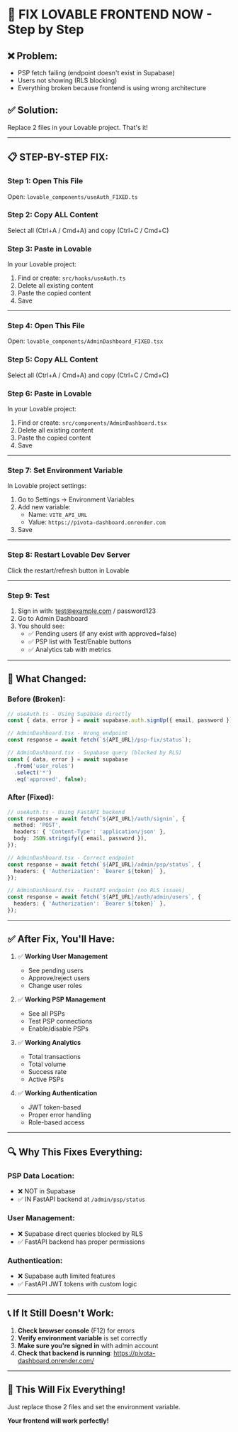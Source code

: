 # 🚨 FIX LOVABLE FRONTEND NOW - Step by Step

## ❌ **Problem:**
- PSP fetch failing (endpoint doesn't exist in Supabase)
- Users not showing (RLS blocking)
- Everything broken because frontend is using wrong architecture

## ✅ **Solution:**
Replace 2 files in your Lovable project. That's it!

---

## 📋 **STEP-BY-STEP FIX:**

### **Step 1: Open This File**
Open: `lovable_components/useAuth_FIXED.ts`

### **Step 2: Copy ALL Content**
Select all (Ctrl+A / Cmd+A) and copy (Ctrl+C / Cmd+C)

### **Step 3: Paste in Lovable**
In your Lovable project:
1. Find or create: `src/hooks/useAuth.ts`
2. Delete all existing content
3. Paste the copied content
4. Save

---

### **Step 4: Open This File**
Open: `lovable_components/AdminDashboard_FIXED.tsx`

### **Step 5: Copy ALL Content**
Select all (Ctrl+A / Cmd+A) and copy (Ctrl+C / Cmd+C)

### **Step 6: Paste in Lovable**
In your Lovable project:
1. Find or create: `src/components/AdminDashboard.tsx`
2. Delete all existing content
3. Paste the copied content
4. Save

---

### **Step 7: Set Environment Variable**
In Lovable project settings:
1. Go to Settings → Environment Variables
2. Add new variable:
   - Name: `VITE_API_URL`
   - Value: `https://pivota-dashboard.onrender.com`
3. Save

---

### **Step 8: Restart Lovable Dev Server**
Click the restart/refresh button in Lovable

---

### **Step 9: Test**
1. Sign in with: test@example.com / password123
2. Go to Admin Dashboard
3. You should see:
   - ✅ Pending users (if any exist with approved=false)
   - ✅ PSP list with Test/Enable buttons
   - ✅ Analytics tab with metrics

---

## 🎯 **What Changed:**

### **Before (Broken):**
```typescript
// useAuth.ts - Using Supabase directly
const { data, error } = await supabase.auth.signUp({ email, password });

// AdminDashboard.tsx - Wrong endpoint
const response = await fetch(`${API_URL}/psp-fix/status`);

// AdminDashboard.tsx - Supabase query (blocked by RLS)
const { data, error } = await supabase
  .from('user_roles')
  .select('*')
  .eq('approved', false);
```

### **After (Fixed):**
```typescript
// useAuth.ts - Using FastAPI backend
const response = await fetch(`${API_URL}/auth/signin`, {
  method: 'POST',
  headers: { 'Content-Type': 'application/json' },
  body: JSON.stringify({ email, password }),
});

// AdminDashboard.tsx - Correct endpoint
const response = await fetch(`${API_URL}/admin/psp/status`, {
  headers: { 'Authorization': `Bearer ${token}` },
});

// AdminDashboard.tsx - FastAPI endpoint (no RLS issues)
const response = await fetch(`${API_URL}/auth/admin/users`, {
  headers: { 'Authorization': `Bearer ${token}` },
});
```

---

## ✅ **After Fix, You'll Have:**

1. ✅ **Working User Management**
   - See pending users
   - Approve/reject users
   - Change user roles

2. ✅ **Working PSP Management**
   - See all PSPs
   - Test PSP connections
   - Enable/disable PSPs

3. ✅ **Working Analytics**
   - Total transactions
   - Total volume
   - Success rate
   - Active PSPs

4. ✅ **Working Authentication**
   - JWT token-based
   - Proper error handling
   - Role-based access

---

## 🔍 **Why This Fixes Everything:**

### **PSP Data Location:**
- ❌ NOT in Supabase
- ✅ IN FastAPI backend at `/admin/psp/status`

### **User Management:**
- ❌ Supabase direct queries blocked by RLS
- ✅ FastAPI backend has proper permissions

### **Authentication:**
- ❌ Supabase auth limited features
- ✅ FastAPI JWT tokens with custom logic

---

## 📞 **If It Still Doesn't Work:**

1. **Check browser console** (F12) for errors
2. **Verify environment variable** is set correctly
3. **Make sure you're signed in** with admin account
4. **Check that backend is running**: https://pivota-dashboard.onrender.com/

---

## 🚀 **This Will Fix Everything!**

Just replace those 2 files and set the environment variable.

**Your frontend will work perfectly!**

